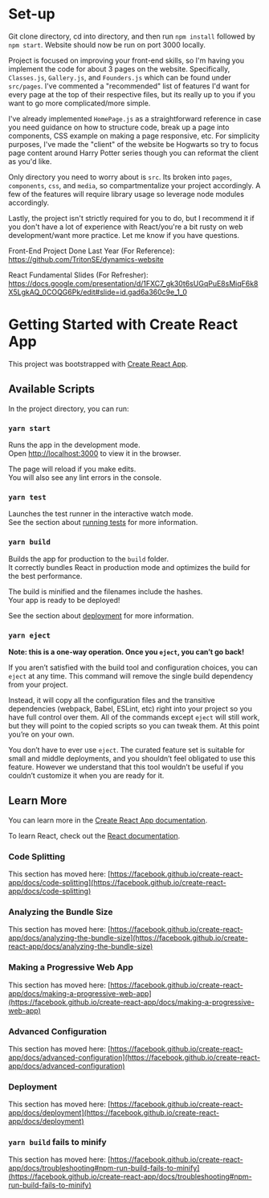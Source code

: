 # Set-up

Git clone directory, cd into directory, and then run `npm install` followed by `npm start`. Website should now be run on port 3000 locally. 

Project is focused on improving your front-end skills, so I'm having you implement the code for about 3 pages on the website. Specifically, `Classes.js`, `Gallery.js`, and `Founders.js` which can be found under `src/pages`. I've commented a "recommended" list of features I'd want for every page at the top of their respective files, but its really up to you if you want to go more complicated/more simple.

I've already implemented `HomePage.js` as a straightforward reference in case you need guidance on how to structure code, break up a page into components, CSS example on making a page responsive, etc. For simplicity purposes, I've made the "client" of the website be Hogwarts so try to focus page content around Harry Potter series though you can reformat the client as you'd like.

Only directory you need to worry about is `src`. Its broken into `pages`, `components`, `css`, and `media`, so compartmentalize your project accordingly. A few of the features will require library usage so leverage node modules accordingly.

Lastly, the project isn't strictly required for you to do, but I recommend it if you don't have a lot of experience with React/you're a bit rusty on web development/want more practice. Let me know if you have questions.

Front-End Project Done Last Year (For Reference): https://github.com/TritonSE/dynamics-website

React Fundamental Slides (For Refresher): https://docs.google.com/presentation/d/1FXC7_gk30t6sUGqPuE8sMiqF6k8X5LgkAQ_0COQG6Pk/edit#slide=id.gad6a360c9e_1_0

# Getting Started with Create React App

This project was bootstrapped with [Create React App](https://github.com/facebook/create-react-app).

## Available Scripts

In the project directory, you can run:

### `yarn start`

Runs the app in the development mode.\
Open [http://localhost:3000](http://localhost:3000) to view it in the browser.

The page will reload if you make edits.\
You will also see any lint errors in the console.

### `yarn test`

Launches the test runner in the interactive watch mode.\
See the section about [running tests](https://facebook.github.io/create-react-app/docs/running-tests) for more information.

### `yarn build`

Builds the app for production to the `build` folder.\
It correctly bundles React in production mode and optimizes the build for the best performance.

The build is minified and the filenames include the hashes.\
Your app is ready to be deployed!

See the section about [deployment](https://facebook.github.io/create-react-app/docs/deployment) for more information.

### `yarn eject`

**Note: this is a one-way operation. Once you `eject`, you can’t go back!**

If you aren’t satisfied with the build tool and configuration choices, you can `eject` at any time. This command will remove the single build dependency from your project.

Instead, it will copy all the configuration files and the transitive dependencies (webpack, Babel, ESLint, etc) right into your project so you have full control over them. All of the commands except `eject` will still work, but they will point to the copied scripts so you can tweak them. At this point you’re on your own.

You don’t have to ever use `eject`. The curated feature set is suitable for small and middle deployments, and you shouldn’t feel obligated to use this feature. However we understand that this tool wouldn’t be useful if you couldn’t customize it when you are ready for it.

## Learn More

You can learn more in the [Create React App documentation](https://facebook.github.io/create-react-app/docs/getting-started).

To learn React, check out the [React documentation](https://reactjs.org/).

### Code Splitting

This section has moved here: [https://facebook.github.io/create-react-app/docs/code-splitting](https://facebook.github.io/create-react-app/docs/code-splitting)

### Analyzing the Bundle Size

This section has moved here: [https://facebook.github.io/create-react-app/docs/analyzing-the-bundle-size](https://facebook.github.io/create-react-app/docs/analyzing-the-bundle-size)

### Making a Progressive Web App

This section has moved here: [https://facebook.github.io/create-react-app/docs/making-a-progressive-web-app](https://facebook.github.io/create-react-app/docs/making-a-progressive-web-app)

### Advanced Configuration

This section has moved here: [https://facebook.github.io/create-react-app/docs/advanced-configuration](https://facebook.github.io/create-react-app/docs/advanced-configuration)

### Deployment

This section has moved here: [https://facebook.github.io/create-react-app/docs/deployment](https://facebook.github.io/create-react-app/docs/deployment)

### `yarn build` fails to minify

This section has moved here: [https://facebook.github.io/create-react-app/docs/troubleshooting#npm-run-build-fails-to-minify](https://facebook.github.io/create-react-app/docs/troubleshooting#npm-run-build-fails-to-minify)

